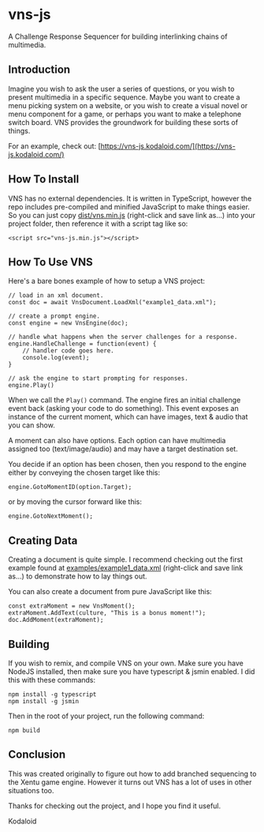 # vns-js
A Challenge Response Sequencer for building interlinking chains of multimedia.



## Introduction

Imagine you wish to ask the user a series of questions, or you wish to present
multimedia in a specific sequence. Maybe you want to create a menu picking
system on a website, or you wish to create a visual novel or menu component for
a game, or perhaps you want to make a telephone switch board. VNS provides the
groundwork for building these sorts of things.


For an example, check out: [https://vns-js.kodaloid.com/](https://vns-js.kodaloid.com/)



## How To Install

VNS has no external dependencies. It is written in TypeScript, however the repo
includes pre-compiled and minified JavaScript to make things easier. So you can
just copy [dist/vns.min.js](https://raw.githubusercontent.com/kodaloid/vns-js/main/dist/vns.min.js) (right-click and save link as...) into your project folder, then reference it with a
script tag like so:

```
<script src="vns-js.min.js"></script>
```



## How To Use VNS

Here's a bare bones example of how to setup a VNS project: 

```
// load in an xml document.
const doc = await VnsDocument.LoadXml("example1_data.xml");
        
// create a prompt engine.
const engine = new VnsEngine(doc);

// handle what happens when the server challenges for a response.
engine.HandleChallenge = function(event) {
	// handler code goes here.
	console.log(event);
}

// ask the engine to start prompting for responses.
engine.Play()
```

When we call the `Play()` command. The engine fires an initial challenge event
back (asking your code to do something). This event exposes an instance of the
current moment, which can have images, text & audio that you can show.

A moment can also have options. Each option can have multimedia assigned too
(text/image/audio) and may have a target destination set.

You decide if an option has been chosen, then you respond to the engine either
by conveying the chosen target like this:

```
engine.GotoMomentID(option.Target);
```

or by moving the cursor forward like this:

```
engine.GotoNextMoment();
```


## Creating Data

Creating a document is quite simple. I recommend checking out the first example
found at [examples/example1_data.xml](https://raw.githubusercontent.com/kodaloid/vns-js/main/examples/example1_data.xml) (right-click and save link as...) to demonstrate how to lay things out.

You can also create a document from pure JavaScript like this:

```
const extraMoment = new VnsMoment();
extraMoment.AddText(culture, "This is a bonus moment!");
doc.AddMoment(extraMoment);
```





## Building

If you wish to remix, and compile VNS on your own. Make sure you have NodeJS
installed, then make sure you have typescript & jsmin enabled. I did this with
these commands:

```
npm install -g typescript
npm install -g jsmin
```

Then in the root of your project, run the following command:

```
npm build
```



## Conclusion

This was created originally to figure out how to add branched sequencing to the
Xentu game engine. However it turns out VNS has a lot of uses in other situations
too.

Thanks for checking out the project, and I hope you find it useful.

Kodaloid
